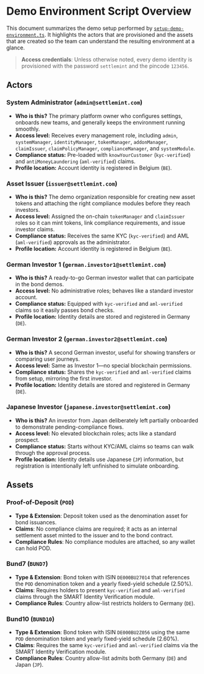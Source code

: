 # Demo Environment Script Overview

This document summarizes the demo setup performed by
[`setup-demo-environment.ts`](./setup-demo-environment.ts). It highlights the
actors that are provisioned and the assets that are created so the team can
understand the resulting environment at a glance.

> **Access credentials**: Unless otherwise noted, every demo identity is
> provisioned with the password `settlemint` and the pincode `123456`.

## Actors

### System Administrator (`admin@settlemint.com`)

- **Who is this?** The primary platform owner who configures settings, onboards
  new teams, and generally keeps the environment running smoothly.
- **Access level:** Receives every management role, including `admin`,
  `systemManager`, `identityManager`, `tokenManager`, `addonManager`,
  `claimIssuer`, `claimPolicyManager`, `complianceManager`, and `systemModule`.
- **Compliance status:** Pre-loaded with `knowYourCustomer` (`kyc-verified`) and
  `antiMoneyLaundering` (`aml-verified`) claims.
- **Profile location:** Account identity is registered in Belgium (`BE`).

### Asset Issuer (`issuer@settlemint.com`)

- **Who is this?** The demo organization responsible for creating new asset
  tokens and attaching the right compliance modules before they reach investors.
- **Access level:** Assigned the on-chain `tokenManager` and `claimIssuer` roles
  so it can mint tokens, link compliance requirements, and issue investor
  claims.
- **Compliance status:** Receives the same KYC (`kyc-verified`) and AML
  (`aml-verified`) approvals as the administrator.
- **Profile location:** Account identity is registered in Belgium (`BE`).

### German Investor 1 (`german.investor1@settlemint.com`)

- **Who is this?** A ready-to-go German investor wallet that can participate in
  the bond demos.
- **Access level:** No administrative roles; behaves like a standard investor
  account.
- **Compliance status:** Equipped with `kyc-verified` and `aml-verified` claims
  so it easily passes bond checks.
- **Profile location:** Identity details are stored and registered in Germany
  (`DE`).

### German Investor 2 (`german.investor2@settlemint.com`)

- **Who is this?** A second German investor, useful for showing transfers or
  comparing user journeys.
- **Access level:** Same as Investor 1—no special blockchain permissions.
- **Compliance status:** Shares the `kyc-verified` and `aml-verified` claims
  from setup, mirroring the first investor.
- **Profile location:** Identity details are stored and registered in Germany
  (`DE`).

### Japanese Investor (`japanese.investor@settlemint.com`)

- **Who is this?** An investor from Japan deliberately left partially onboarded
  to demonstrate pending-compliance flows.
- **Access level:** No elevated blockchain roles; acts like a standard prospect.
- **Compliance status:** Starts without KYC/AML claims so teams can walk through
  the approval process.
- **Profile location:** Identity details use Japanese (`JP`) information, but
  registration is intentionally left unfinished to simulate onboarding.

## Assets

### Proof-of-Deposit (`POD`)

- **Type & Extension**: Deposit token used as the denomination asset for bond
  issuances.
- **Claims**: No compliance claims are required; it acts as an internal
  settlement asset minted to the issuer and to the bond contract.
- **Compliance Rules**: No compliance modules are attached, so any wallet can
  hold POD.

### Bund7 (`BUND7`)

- **Type & Extension**: Bond token with ISIN `DE000BU27014` that references the
  `POD` denomination token and a yearly fixed-yield schedule (2.50%).
- **Claims**: Requires holders to present `kyc-verified` and `aml-verified`
  claims through the SMART Identity Verification module.
- **Compliance Rules**: Country allow-list restricts holders to Germany (`DE`).

### Bund10 (`BUND10`)

- **Type & Extension**: Bond token with ISIN `DE000BU2Z056` using the same `POD`
  denomination token and yearly fixed-yield schedule (2.60%).
- **Claims**: Requires the same `kyc-verified` and `aml-verified` claims via the
  SMART Identity Verification module.
- **Compliance Rules**: Country allow-list admits both Germany (`DE`) and Japan
  (`JP`).
